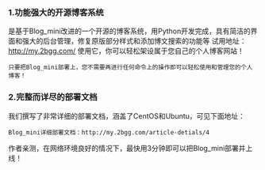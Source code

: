 ### 1.功能强大的开源博客系统
是基于Blog_mini改进的一个开源的博客系统，用Python开发完成，具有简洁的界面和强大的后台管理，修复原版部分样式和添加博文搜索的功能等
试用地址：http://my.2bgg.com/
使用它，你可以轻松架设属于您自己的个人博客网站！

    只要把Blog_mini部署上，您不需要再进行任何命令上的操作即可以轻松使用和管理您的个人博客！

### 2.完整而详尽的部署文档
我们撰写了非常详细的部署文档，涵盖了CentOS和Ubuntu，可见下面地址：

    Blog_mini详细部署文档：http://my.2bgg.com/article-detials/4

作者亲测，在网络环境良好的情况下，最快用3分钟即可以把Blog_mini部署并上线！
